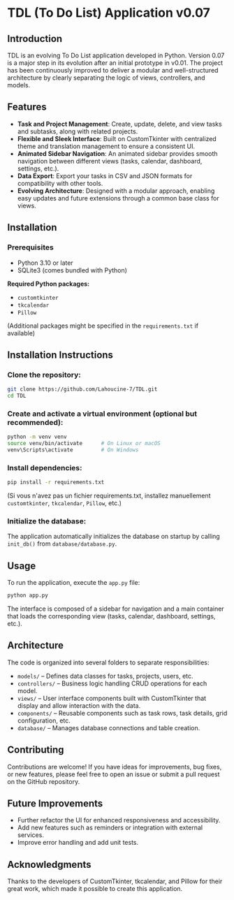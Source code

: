 # TDL (To Do List) Application v0.07

## Introduction

TDL is an evolving To Do List application developed in Python. Version 0.07 is a major step in its evolution after an initial prototype in v0.01. The project has been continuously improved to deliver a modular and well-structured architecture by clearly separating the logic of views, controllers, and models.

## Features

- **Task and Project Management**: Create, update, delete, and view tasks and subtasks, along with related projects.
- **Flexible and Sleek Interface**: Built on CustomTkinter with centralized theme and translation management to ensure a consistent UI.
- **Animated Sidebar Navigation**: An animated sidebar provides smooth navigation between different views (tasks, calendar, dashboard, settings, etc.).
- **Data Export**: Export your tasks in CSV and JSON formats for compatibility with other tools.
- **Evolving Architecture**: Designed with a modular approach, enabling easy updates and future extensions through a common base class for views.

## Installation

### Prerequisites

- Python 3.10 or later
- SQLite3 (comes bundled with Python)

**Required Python packages:**
- `customtkinter`
- `tkcalendar`
- `Pillow`

(Additional packages might be specified in the `requirements.txt` if available)

## Installation Instructions

### Clone the repository:
```bash
git clone https://github.com/Lahoucine-7/TDL.git
cd TDL
```

### Create and activate a virtual environment (optional but recommended):
```bash
python -m venv venv
source venv/bin/activate      # On Linux or macOS
venv\Scripts\activate         # On Windows
```

### Install dependencies:
```bash
pip install -r requirements.txt
```
(Si vous n'avez pas un fichier requirements.txt, installez manuellement `customtkinter`, `tkcalendar`, `Pillow`, etc.)

### Initialize the database:
The application automatically initializes the database on startup by calling `init_db()` from `database/database.py`.

## Usage

To run the application, execute the `app.py` file:
```bash
python app.py
```
The interface is composed of a sidebar for navigation and a main container that loads the corresponding view (tasks, calendar, dashboard, settings, etc.).

## Architecture

The code is organized into several folders to separate responsibilities:
- `models/` – Defines data classes for tasks, projects, users, etc.
- `controllers/` – Business logic handling CRUD operations for each model.
- `views/` – User interface components built with CustomTkinter that display and allow interaction with the data.
- `components/` – Reusable components such as task rows, task details, grid configuration, etc.
- `database/` – Manages database connections and table creation.

## Contributing

Contributions are welcome! If you have ideas for improvements, bug fixes, or new features, please feel free to open an issue or submit a pull request on the GitHub repository.

## Future Improvements

- Further refactor the UI for enhanced responsiveness and accessibility.
- Add new features such as reminders or integration with external services.
- Improve error handling and add unit tests.


## Acknowledgments

Thanks to the developers of CustomTkinter, tkcalendar, and Pillow for their great work, which made it possible to create this application.

